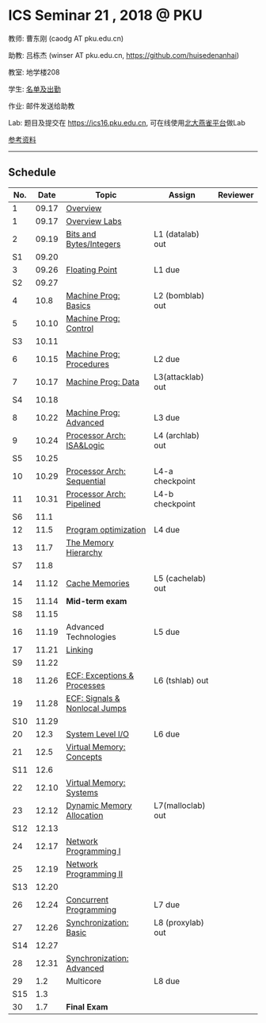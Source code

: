 # ICS Seminar 21 , 2018 @ PKU

教师: 曹东刚 (caodg AT pku.edu.cn)

助教: 吕栋杰 (winser AT pku.edu.cn,  https://github.com/huisedenanhai)

教室: 地学楼208

学生: [名单及出勤](students.md)

作业: 邮件发送给助教

Lab: 题目及提交在 https://ics16.pku.edu.cn, 可在线使用[北大燕雀平台](http://iwork.pku.edu.cn)做Lab

[参考资料](ref.md)

---

## Schedule

No. | Date  |      Topic    |   Assign   | Reviewer
----| ------|---------------|----------- | ---------
1   | 09.17 | [Overview](slides/01-overview.pdf)   |  | 
1   | 09.17  | [Overview Labs](slides/01-overview-Labs.pdf)   |  | 
2   | 09.19 | [Bits and Bytes/Integers](slides/02-bits-bytes-ints.pdf) | L1 (datalab) out | 
S1   | 09.20 |  |  |
3   | 09.26 | [Floating Point](slides/03-float.pdf) | L1 due   | 
S2   | 09.27 |  |  |
4   | 10.8 | [Machine Prog: Basics](slides/04-machine-basics.pdf) | L2 (bomblab) out | 
5   | 10.10 | [Machine Prog: Control](slides/05-machine-control.pdf) | | 
S3   | 10.11 |  |  |
6   | 10.15 | [Machine Prog: Procedures](slides/06-machine-procedures.pdf) |L2 due | 
7   | 10.17 | [Machine Prog: Data](slides/07-machine-data.pdf) | L3(attacklab) out | 
S4   | 10.18 |  |  |
8   | 10.22 | [Machine Prog: Advanced](slides/08-machine-advanced.pdf) | L3 due | 
9   | 10.24 | [Processor Arch: ISA&Logic](slides/09-ProcessorArch-ISALogic.pdf) |L4 (archlab) out | 
S5   | 10.25 |  |  |
10  | 10.29 | [Processor Arch: Sequential](slides/10-ProcessorArch-Sequential.pdf) | L4-a checkpoint | 
11  | 10.31 | [Processor Arch: Pipelined](slides/11-ProcessorArch-Pipelined.pdf) | L4-b checkpoint | 
S6   | 11.1 |  |  |
12  | 11.5 | [Program optimization](slides/12-optimization.pdf) | L4 due | 
13  | 11.7 | [The Memory Hierarchy](slides/13-memory-hierarchy.pdf) | | 
S7   | 11.8 |  |  |
14  | 11.12 | [Cache Memories](slides/14-cache-memories.pdf) | L5 (cachelab) out | 
15  | 11.14 | **Mid-term exam**  | |
S8   | 11.15 |  |  |
16  | 11.19 | Advanced Technologies | L5 due| 
17  | 11.21 | [Linking](slides/17-Linking.pdf) | | 
S9   | 11.22 |  |  |
18  | 11.26 | [ECF: Exceptions & Processes](slides/18-ECF-procs.pdf) | L6 (tshlab) out | 
19  | 11.28 | [ECF: Signals & Nonlocal Jumps](slides/B03-ECF2.pptx) | | 
S10   | 11.29 |  |  |
20  | 12.3 | [System Level I/O](slides/B04-SysIO.pptx) | L6 due | 
21  | 12.5 | [Virtual Memory: Concepts](slides/B05-VM1.pptx)  | | 
S11   | 12.6 |  |  |
22  | 12.10 | [Virtual Memory: Systems](slides/B06-VM2.pptx) | | 
23  | 12.12 | [Dynamic Memory Allocation](slides/B07-DMM.pptx) | L7(malloclab) out | 
S12   | 12.13 |  |  |
24  | 12.17 | [Network Programming I](slides/B08-NET1-internet.pptx) | | 
25  | 12.19 | [Network Programming II](slides/B09-NET2-socket.pptx) | | 
S13   | 12.20 |  |  |
26  | 12.24 | [Concurrent Programming](slides/B12-CONC.pptx) | L7 due | 
27  | 12.26 | [Synchronization: Basic](slides/B13-SYNC1.pptx)|L8 (proxylab) out | 
S14   | 12.27 |  |  |
28  | 12.31 |  [Synchronization: Advanced](slides/B14-SYNC2.pptx)| | 
29  | 1.2 | Multicore| L8 due | 
S15   | 1.3 |  |  |
30  | 1.7 | **Final Exam** | |
